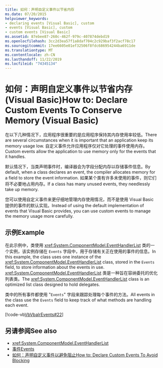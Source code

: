 ```yaml
---
title: 如何：声明自定义事件以节省内存
ms.date: 07/20/2015
helpviewer_keywords:
- declaring events [Visual Basic], custom
- events [Visual Basic], custom
- custom events [Visual Basic]
ms.assetid: 87ebee87-260c-462f-979c-407874debd19
ms.openlocfilehash: 3cc2d3ea57f1a8daf704c2c929baf3f2acf78c17
ms.sourcegitcommit: 17ee6605e01ef32506f8fdc686954244ba6911de
ms.translationtype: MT
ms.contentlocale: zh-CN
ms.lasthandoff: 11/22/2019
ms.locfileid: "74345134"
---
```

# <a name="how-to-declare-custom-events-to-conserve-memory-visual-basic"></a><span data-ttu-id="0d149-102">如何：声明自定义事件以节省内存 (Visual Basic)</span><span class="sxs-lookup"><span data-stu-id="0d149-102">How to: Declare Custom Events To Conserve Memory (Visual Basic)</span></span>
<span data-ttu-id="0d149-103">在以下几种情况下，应用程序很重要的是应用程序保持其内存使用率较低。</span><span class="sxs-lookup"><span data-stu-id="0d149-103">There are several circumstances when it is important that an application keep its memory usage low.</span></span> <span data-ttu-id="0d149-104">自定义事件允许应用程序仅对它处理的事件使用内存。</span><span class="sxs-lookup"><span data-stu-id="0d149-104">Custom events allow the application to use memory only for the events that it handles.</span></span>  
  
 <span data-ttu-id="0d149-105">默认情况下，当类声明事件时，编译器会为字段分配内存以存储事件信息。</span><span class="sxs-lookup"><span data-stu-id="0d149-105">By default, when a class declares an event, the compiler allocates memory for a field to store the event information.</span></span> <span data-ttu-id="0d149-106">如果某个类有许多未使用的事件，则它们将不必要地占用内存。</span><span class="sxs-lookup"><span data-stu-id="0d149-106">If a class has many unused events, they needlessly take up memory.</span></span>  
  
 <span data-ttu-id="0d149-107">您可以使用自定义事件来更仔细地管理内存使用情况，而不是使用 Visual Basic 提供的事件的默认实现。</span><span class="sxs-lookup"><span data-stu-id="0d149-107">Instead of using the default implementation of events that Visual Basic provides, you can use custom events to manage the memory usage more carefully.</span></span>  
  
## <a name="example"></a><span data-ttu-id="0d149-108">示例</span><span class="sxs-lookup"><span data-stu-id="0d149-108">Example</span></span>  
 <span data-ttu-id="0d149-109">在此示例中，类使用 <xref:System.ComponentModel.EventHandlerList> 类的一个实例，该实例存储在 `Events` 字段中，用于存储有关正在使用的事件的信息。</span><span class="sxs-lookup"><span data-stu-id="0d149-109">In this example, the class uses one instance of the <xref:System.ComponentModel.EventHandlerList> class, stored in the `Events` field, to store information about the events in use.</span></span> <span data-ttu-id="0d149-110"><xref:System.ComponentModel.EventHandlerList> 类是一种旨在容纳委托的优化列表类。</span><span class="sxs-lookup"><span data-stu-id="0d149-110">The <xref:System.ComponentModel.EventHandlerList> class is an optimized list class designed to hold delegates.</span></span>  
  
 <span data-ttu-id="0d149-111">类中的所有事件都使用 "`Events`" 字段来跟踪处理每个事件的方法。</span><span class="sxs-lookup"><span data-stu-id="0d149-111">All events in the class use the `Events` field to keep track of what methods are handling each event.</span></span>  
  
 [!code-vb[VbVbalrEvents#22](~/samples/snippets/visualbasic/VS_Snippets_VBCSharp/VbVbalrEvents/VB/Class1.vb#22)]  
  
## <a name="see-also"></a><span data-ttu-id="0d149-112">另请参阅</span><span class="sxs-lookup"><span data-stu-id="0d149-112">See also</span></span>

- <xref:System.ComponentModel.EventHandlerList>
- [<span data-ttu-id="0d149-113">事件</span><span class="sxs-lookup"><span data-stu-id="0d149-113">Events</span></span>](../../../../visual-basic/programming-guide/language-features/events/index.md)
- [<span data-ttu-id="0d149-114">如何：声明自定义事件以避免阻止</span><span class="sxs-lookup"><span data-stu-id="0d149-114">How to: Declare Custom Events To Avoid Blocking</span></span>](../../../../visual-basic/programming-guide/language-features/events/how-to-declare-custom-events-to-avoid-blocking.md)

